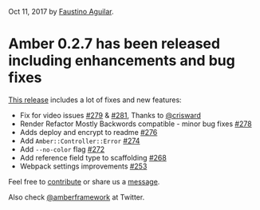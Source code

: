Oct 11, 2017 by [Faustino Aguilar](https://github.com/faustinoaq).

# Amber 0.2.7 has been released including enhancements and bug fixes

[This release](https://github.com/amberframework/amber/releases/tag/v0.2.7) includes a lot of fixes and new features:

- Fix for video issues [#279](https://github.com/amberframework/amber/pull/279) & [#281](https://github.com/amberframework/amber/pull/281), Thanks to [@crisward](https://github.com/crisward)
- Render Refactor Mostly Backwords compatible - minor bug fixes [#278](https://github.com/amberframework/amber/pull/278)
- Adds deploy and encrypt to readme [#276](https://github.com/amberframework/amber/pull/276)
- Add `Amber::Controller::Error` [#274](https://github.com/amberframework/amber/pull/274)
- Add `--no-color` flag [#272](https://github.com/amberframework/amber/pull/272)
- Add reference field type to scaffolding [#268](https://github.com/amberframework/amber/pull/268)
- Webpack settings improvements [#253](https://github.com/amberframework/amber/pull/253)

Feel free to [contribute](https://github.com/amberframework) or share us a [message](https://gitter.im/amberframework/amber).

Also check [@amberframework](https://twitter.com/amberframework) at Twitter.